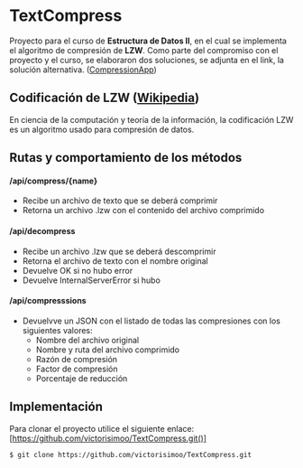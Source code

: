 # TextCompress
Proyecto para el curso de **Estructura de Datos II**, en el cual se implementa el algoritmo de compresión de **LZW**.
Como parte del compromiso con el proyecto y el curso, se elaboraron dos soluciones, se adjunta en el link, la solución alternativa.  ([CompressionApp](https://github.com/Ale180820/CompressionApp))

## Codificación de LZW ([Wikipedia](https://es.wikipedia.org/wiki/LZW))
En ciencia de la computación y teoría de la información, la codificación LZW es un algoritmo usado para compresión de datos.

## Rutas y comportamiento de los métodos

#### /api/compress/{name}
- Recibe un archivo de texto que se deberá comprimir
- Retorna un archivo <name>.lzw con el contenido del archivo comprimido

#### /api/decompress
- Recibe un archivo .lzw que se deberá descomprimir
- Retorna el archivo de texto con el nombre original
- Devuelve OK si no hubo error
- Devuelve InternalServerError si hubo

#### /api/compresssions
- Devuelvve un JSON con el listado de todas las compresiones con los siguientes valores:
  - Nombre del archivo original
  - Nombre y ruta del archivo comprimido
  - Razón de compresión
  - Factor de compresión
  - Porcentaje de reducción

## Implementación
Para clonar el proyecto utilice el siguiente enlace: [https://github.com/victorisimoo/TextCompress.git()]

`$ git clone https://github.com/victorisimoo/TextCompress.git `
